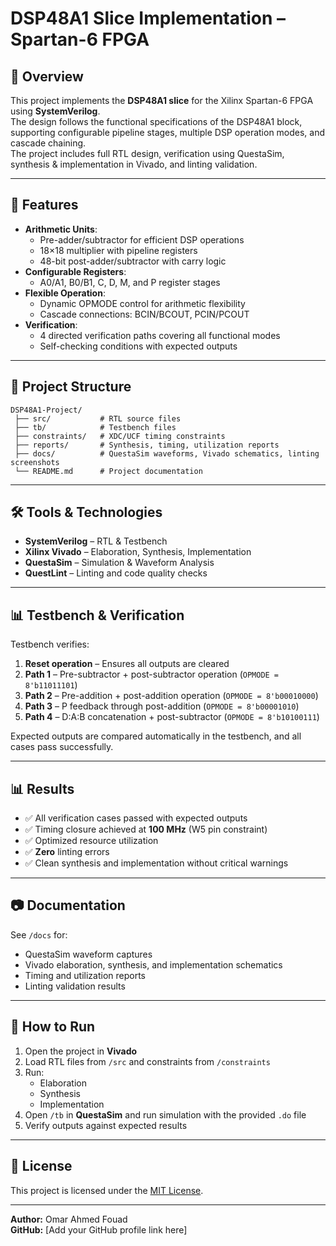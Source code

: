 # DSP48A1 Slice Implementation – Spartan-6 FPGA

## 📌 Overview
This project implements the **DSP48A1 slice** for the Xilinx Spartan-6 FPGA using **SystemVerilog**.  
The design follows the functional specifications of the DSP48A1 block, supporting configurable pipeline stages, multiple DSP operation modes, and cascade chaining.  
The project includes full RTL design, verification using QuestaSim, synthesis & implementation in Vivado, and linting validation.

---

## 🔧 Features
- **Arithmetic Units**:
  - Pre-adder/subtractor for efficient DSP operations
  - 18×18 multiplier with pipeline registers
  - 48-bit post-adder/subtractor with carry logic
- **Configurable Registers**:
  - A0/A1, B0/B1, C, D, M, and P register stages
- **Flexible Operation**:
  - Dynamic OPMODE control for arithmetic flexibility
  - Cascade connections: BCIN/BCOUT, PCIN/PCOUT
- **Verification**:
  - 4 directed verification paths covering all functional modes
  - Self-checking conditions with expected outputs

---

## 📂 Project Structure
```
DSP48A1-Project/
 ├── src/           # RTL source files
 ├── tb/            # Testbench files
 ├── constraints/   # XDC/UCF timing constraints
 ├── reports/       # Synthesis, timing, utilization reports
 ├── docs/          # QuestaSim waveforms, Vivado schematics, linting screenshots
 └── README.md      # Project documentation
```

---

## 🛠 Tools & Technologies
- **SystemVerilog** – RTL & Testbench
- **Xilinx Vivado** – Elaboration, Synthesis, Implementation
- **QuestaSim** – Simulation & Waveform Analysis
- **QuestLint** – Linting and code quality checks

---

## 📊 Testbench & Verification
Testbench verifies:
1. **Reset operation** – Ensures all outputs are cleared
2. **Path 1** – Pre-subtractor + post-subtractor operation (`OPMODE = 8'b11011101`)
3. **Path 2** – Pre-addition + post-addition operation (`OPMODE = 8'b00010000`)
4. **Path 3** – P feedback through post-addition (`OPMODE = 8'b00001010`)
5. **Path 4** – D:A:B concatenation + post-subtractor (`OPMODE = 8'b10100111`)

Expected outputs are compared automatically in the testbench, and all cases pass successfully.

---

## 📊 Results
- ✅ All verification cases passed with expected outputs
- ✅ Timing closure achieved at **100 MHz** (W5 pin constraint)
- ✅ Optimized resource utilization
- ✅ **Zero** linting errors
- ✅ Clean synthesis and implementation without critical warnings

---

## 📷 Documentation
See `/docs` for:
- QuestaSim waveform captures
- Vivado elaboration, synthesis, and implementation schematics
- Timing and utilization reports
- Linting validation results

---

## 🚀 How to Run
1. Open the project in **Vivado**
2. Load RTL files from `/src` and constraints from `/constraints`
3. Run:
   - Elaboration
   - Synthesis
   - Implementation
4. Open `/tb` in **QuestaSim** and run simulation with the provided `.do` file
5. Verify outputs against expected results

---

## 📜 License
This project is licensed under the [MIT License](LICENSE).

---

**Author:** Omar Ahmed Fouad  
**GitHub:** [Add your GitHub profile link here]
